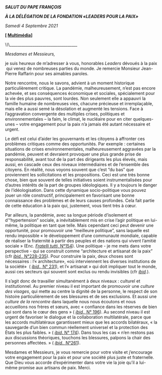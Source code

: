 ***SALUT DU PAPE FRANÇOIS***

***À LA DÉLÉGATION DE LA FONDATION «LEADERS POUR LA PAIX»***

*Samedi 4 Septembre 2021*

**\[ [Multimédia](http://w2.vatican.va/content/francesco/fr/events/event.dir.html/content/vaticanevents/fr/2021/9/4/leaders-pourlapaix.html)\]**

\\_\\_\\_\_\_\_\_\_\_\_\_\_\_\_\_\_\_\_\_\_\_\_\_\_\_\_\_\_\_\_\_\_\_\_\_\_\_

*Mesdames et Messieurs,*

je suis heureux de m’adresser à vous, honorables *Leaders* dévoués à la paix  qui venez de nombreuses parties du monde. Je remercie Monsieur Jean-Pierre Raffarin pour ses aimables paroles.

Notre rencontre, nous le savons, advient à un moment historique particulièrement critique. La pandémie, malheureusement, n’est pas encore achevée, et ses conséquences économique et sociales, spécialement pour la vie des plus pauvres, sont lourdes. Non seulement elle a appauvri la famille humaine de nombreuses vies, chacune précieuse et irremplaçable, mais elle a aussi semé la désolation et augmenté les tensions. Face à l’aggravation convergente des multiples crises, politiques et environnementales – la faim, le climat, le nucléaire pour en citer quelques-unes – votre engagement pour la paix n’a jamais été autant nécessaire et urgent.

Le défi est celui d’aider les gouvernants et les citoyens à affronter ces problèmes critiques comme des opportunités. Par exemple : certaines situations de crises environnementales, malheureusement aggravées par la pandémie, peuvent et devraient provoquer une plus grande prise de responsabilité, avant tout de la part des dirigeants les plus élevés, mais aussi, en cascade ceux des niveaux intermédiaires et de l’ensemble des citoyens. En réalité, nous voyons souvent que c’est “du bas” que proviennent les sollicitations et les propositions. Ceci est une très bonne chose, bien que souvent de telles initiatives soient instrumentalisées pour d’autres intérêts de la part de groupes idéologiques. Il y a toujours le danger de l’idéologisation. Dans cette dynamique socio-politique vous pouvez jouer un rôle constructif, principalement en favorisant une bonne connaissance des problèmes et de leurs causes profondes. Cela fait partie de cette éducation à la paix qui, justement, vous tient très à cœur.

Par ailleurs, la pandémie, avec sa longue période d’isolement et d’“hypertension” sociale, a inévitablement mis en crise l’agir politique en lui-même, la politique en tant que telle. Mais cependant ceci peut devenir une opportunité, pour promouvoir une “meilleure politique”, sans laquelle est rendu impossible « le développement d’une communauté mondiale, capable de réaliser la fraternité à partir des peuples et des nations qui vivent l’amitié sociale » (Enc. [*Fratelli tutti*, N°154](https://www.vatican.va/content/francesco/fr/encyclicals/documents/papa-francesco_20201003_enciclica-fratelli-tutti.html#154)). Une politique - je me mets dans votre perspective - qui se construit comme “architecture et artisanat de la paix” (cfr [*ibid*., N°228-235](https://www.vatican.va/content/francesco/fr/encyclicals/documents/papa-francesco_20201003_enciclica-fratelli-tutti.html#228)). Pour construire la paix, deux choses sont nécessaires : l’« architecture», «où interviennent les diverses institutions de la société»  ( [*ibid*., N° 231](https://www.vatican.va/content/francesco/fr/encyclicals/documents/papa-francesco_20201003_enciclica-fratelli-tutti.html#231)), et l’« artisanat » qui doit impliquer tout le monde, aussi ces secteurs qui souvent sont exclus ou rendu invisibles (cfr *[ibid](https://www.vatican.va/content/francesco/fr/encyclicals/documents/papa-francesco_20201003_enciclica-fratelli-tutti.html#231)*.).

Il s’agit donc de travailler simultanément à deux niveaux : culturel et institutionnel. Au premier niveau il est important de promouvoir une *culture des visages*, qui mette au centre la dignité de la personne, le respect de son histoire particulièrement de ses blessures et de ses exclusions. Et aussi une *culture de la rencontre* dans laquelle nous nous écoutons et nous accueillons nos frères et sœurs, avec « confiance dans les réserves de bien qui sont dans le cœur des gens » ( [*ibid*., N° 196](https://www.vatican.va/content/francesco/fr/encyclicals/documents/papa-francesco_20201003_enciclica-fratelli-tutti.html#196)). Au second niveau il est urgent de favoriser le dialogue et la collaboration multilatérale, parce que les accords multilatéraux garantissent mieux que les accords bilatéraux, « la sauvegarde d’un bien commun réellement universel et la protection des États les plus faibles. » ( [*ibid*. N° 174](https://www.vatican.va/content/francesco/fr/encyclicals/documents/papa-francesco_20201003_enciclica-fratelli-tutti.html#174)). Dans tous les cas « n’en restons pas aux discussions théoriques, touchons les blessures, palpons la chair des personnes affectées. » ( [*ibid.*, N°261](https://www.vatican.va/content/francesco/fr/encyclicals/documents/papa-francesco_20201003_enciclica-fratelli-tutti.html#261)).

Mesdames et Messieurs, je vous remercie pour votre visite et j’encourage votre engagement pour la paix et pour une société plus juste et fraternelle. Que Dieu vous accorde d’expérimenter dans votre vie la joie qu’il a lui-même promise aux artisans de paix. Merci.
